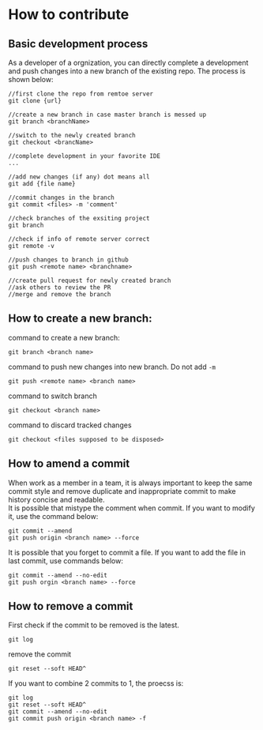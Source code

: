 # How to contribute
## Basic development process
As a developer of a orgnization, you can directly complete a development and push changes into a new branch of the existing repo. The process is shown below:

```
//first clone the repo from remtoe server
git clone {url}

//create a new branch in case master branch is messed up
git branch <branchName>

//switch to the newly created branch
git checkout <brancName>

//complete development in your favorite IDE
...

//add new changes (if any) dot means all
git add {file name}

//commit changes in the branch
git commit <files> -m 'comment' 

//check branches of the exsiting project
git branch          

//check if info of remote server correct
git remote -v

//push changes to branch in github
git push <remote name> <branchname>

//create pull request for newly created branch
//ask others to review the PR
//merge and remove the branch
```

## How to create a new branch:  
command to create a new branch:  
```
git branch <branch name>
```
command to push new changes into new branch. Do not add `-m` 
```
git push <remote name> <branch name>
```
command to switch branch
```
git checkout <branch name>
```
command to discard tracked changes
```
git checkout <files supposed to be disposed>
```

## How to amend a commit
When work as a member in a team, it is always important to keep the same commit style and remove duplicate and inappropriate commit to make history concise and readable.  
It is possible that mistype the comment when commit. If you want to modify it, use the command below:
```
git commit --amend 
git push origin <branch name> --force
```
It is possible that you forget to commit a file. If you want to add the file in last commit, use commands below:
```
git commit --amend --no-edit
git push orgin <branch name> --force
```

## How to remove a commit
First check if the commit to be removed is the latest.
```
git log
```
remove the commit
```
git reset --soft HEAD^
```
If you want to combine 2 commits to 1, the proecss is:  
```
git log
git reset --soft HEAD^
git commit --amend --no-edit
git commit push origin <branch name> -f
```
